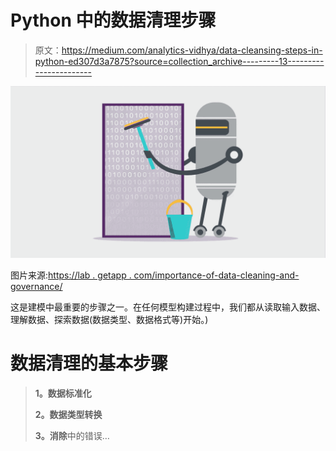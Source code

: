 # Python 中的数据清理步骤

> 原文：<https://medium.com/analytics-vidhya/data-cleansing-steps-in-python-ed307d3a7875?source=collection_archive---------13----------------------->

![](img/a128c90ccbc6206ee6110235f425bcb5.png)

图片来源:[https://lab . getapp . com/importance-of-data-cleaning-and-governance/](https://lab.getapp.com/importance-of-data-cleaning-and-governance/)

这是建模中最重要的步骤之一。在任何模型构建过程中，我们都从读取输入数据、理解数据、探索数据(数据类型、数据格式等)开始。)

# 数据清理的基本步骤

> **1。数据标准化**
> 
> **2。数据类型转换**
> 
> **3。消除**中的错误…
